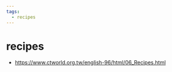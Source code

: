 ```yaml
---
tags:
  - recipes 
---
```

# recipes

- <https://www.ctworld.org.tw/english-96/html/06_Recipes.html>
